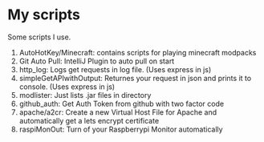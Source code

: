 # My scripts
Some scripts I use.

1. AutoHotKey/Minecraft: contains scripts for playing minecraft modpacks
2. Git Auto Pull: IntelliJ Plugin to auto pull on start
3. http_log: Logs get requests in log file. (Uses express in js)
4. simpleGetAPIwithOutput: Returnes your request in json and prints it to console. (Uses express in js)
5. modlister: Just lists .jar files in directory
6. github_auth: Get Auth Token from github with two factor code
7. apache/a2cr: Create a new Virtual Host File for Apache and automatically get a lets encrypt certificate
8. raspiMonOut: Turn of your Raspberrypi Monitor automatically